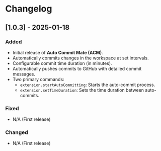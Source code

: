 # Changelog

## [1.0.3] - 2025-01-18

### Added

- Initial release of **Auto Commit Mate (ACM)**.
- Automatically commits changes in the workspace at set intervals.
- Configurable commit time duration (in minutes).
- Automatically pushes commits to GitHub with detailed commit messages.
- Two primary commands:
  - `extension.startAutoCommitting`: Starts the auto-commit process.
  - `extension.setTimeDuration`: Sets the time duration between auto-commits.

### Fixed

- N/A (First release)

### Changed

- N/A (First release)
